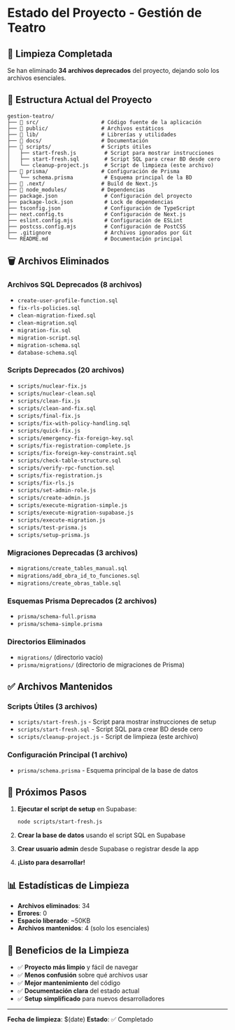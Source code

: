 # Estado del Proyecto - Gestión de Teatro

## 🎉 Limpieza Completada

Se han eliminado **34 archivos deprecados** del proyecto, dejando solo los archivos esenciales.

## 📁 Estructura Actual del Proyecto

```
gestion-teatro/
├── 📁 src/                    # Código fuente de la aplicación
├── 📁 public/                 # Archivos estáticos
├── 📁 lib/                    # Librerías y utilidades
├── 📁 docs/                   # Documentación
├── 📁 scripts/                # Scripts útiles
│   ├── start-fresh.js         # Script para mostrar instrucciones
│   ├── start-fresh.sql        # Script SQL para crear BD desde cero
│   └── cleanup-project.js     # Script de limpieza (este archivo)
├── 📁 prisma/                 # Configuración de Prisma
│   └── schema.prisma          # Esquema principal de la BD
├── 📁 .next/                  # Build de Next.js
├── 📁 node_modules/           # Dependencias
├── package.json               # Configuración del proyecto
├── package-lock.json          # Lock de dependencias
├── tsconfig.json              # Configuración de TypeScript
├── next.config.ts             # Configuración de Next.js
├── eslint.config.mjs          # Configuración de ESLint
├── postcss.config.mjs         # Configuración de PostCSS
├── .gitignore                 # Archivos ignorados por Git
└── README.md                  # Documentación principal
```

## 🗑️ Archivos Eliminados

### Archivos SQL Deprecados (8 archivos)
- `create-user-profile-function.sql`
- `fix-rls-policies.sql`
- `clean-migration-fixed.sql`
- `clean-migration.sql`
- `migration-fix.sql`
- `migration-script.sql`
- `migration-schema.sql`
- `database-schema.sql`

### Scripts Deprecados (20 archivos)
- `scripts/nuclear-fix.js`
- `scripts/nuclear-clean.sql`
- `scripts/clean-fix.js`
- `scripts/clean-and-fix.sql`
- `scripts/final-fix.js`
- `scripts/fix-with-policy-handling.sql`
- `scripts/quick-fix.js`
- `scripts/emergency-fix-foreign-key.sql`
- `scripts/fix-registration-complete.js`
- `scripts/fix-foreign-key-constraint.sql`
- `scripts/check-table-structure.sql`
- `scripts/verify-rpc-function.sql`
- `scripts/fix-registration.js`
- `scripts/fix-rls.js`
- `scripts/set-admin-role.js`
- `scripts/create-admin.js`
- `scripts/execute-migration-simple.js`
- `scripts/execute-migration-supabase.js`
- `scripts/execute-migration.js`
- `scripts/test-prisma.js`
- `scripts/setup-prisma.js`

### Migraciones Deprecadas (3 archivos)
- `migrations/create_tables_manual.sql`
- `migrations/add_obra_id_to_funciones.sql`
- `migrations/create_obras_table.sql`

### Esquemas Prisma Deprecados (2 archivos)
- `prisma/schema-full.prisma`
- `prisma/schema-simple.prisma`

### Directorios Eliminados
- `migrations/` (directorio vacío)
- `prisma/migrations/` (directorio de migraciones de Prisma)

## ✅ Archivos Mantenidos

### Scripts Útiles (3 archivos)
- `scripts/start-fresh.js` - Script para mostrar instrucciones de setup
- `scripts/start-fresh.sql` - Script SQL para crear BD desde cero
- `scripts/cleanup-project.js` - Script de limpieza (este archivo)

### Configuración Principal (1 archivo)
- `prisma/schema.prisma` - Esquema principal de la base de datos

## 🚀 Próximos Pasos

1. **Ejecutar el script de setup** en Supabase:
   ```bash
   node scripts/start-fresh.js
   ```

2. **Crear la base de datos** usando el script SQL en Supabase

3. **Crear usuario admin** desde Supabase o registrar desde la app

4. **¡Listo para desarrollar!**

## 📊 Estadísticas de Limpieza

- **Archivos eliminados**: 34
- **Errores**: 0
- **Espacio liberado**: ~50KB
- **Archivos mantenidos**: 4 (solo los esenciales)

## 🎯 Beneficios de la Limpieza

- ✅ **Proyecto más limpio** y fácil de navegar
- ✅ **Menos confusión** sobre qué archivos usar
- ✅ **Mejor mantenimiento** del código
- ✅ **Documentación clara** del estado actual
- ✅ **Setup simplificado** para nuevos desarrolladores

---

**Fecha de limpieza**: $(date)
**Estado**: ✅ Completado 